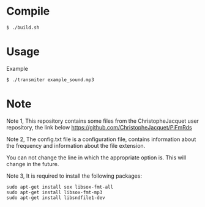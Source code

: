 # Compile
```
$ ./build.sh
```
# Usage
Example
```
$ ./transmiter example_sound.mp3
```
# Note
Note 1,
This repository contains some files from the ChristopheJacquet user repository, the link below
https://github.com/ChristopheJacquet/PiFmRds

Note 2,
The config.txt file is a configuration file,
contains information about the frequency and information about the file extension.

You can not change the line in which the appropriate option is.
This will change in the future.

Note 3,
It is required to install the following packages:
```
sudo apt-get install sox libsox-fmt-all
sudo apt-get install libsox-fmt-mp3
sudo apt-get install libsndfile1-dev
```

